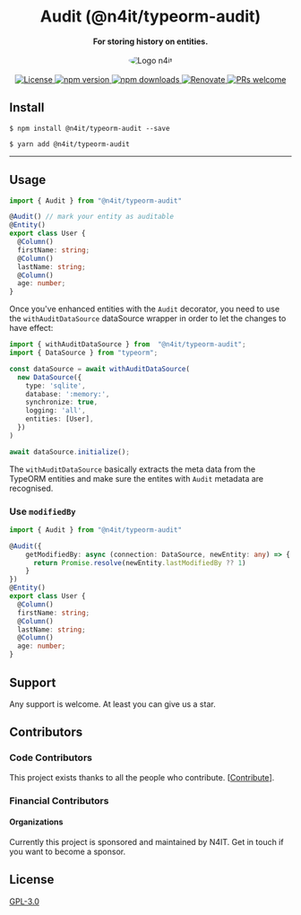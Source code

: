 <div align="center">
  <h1>Audit (@n4it/typeorm-audit)</h1>
</div>
<div align="center">
  <strong>For storing history on entities.</strong>
</div>
<br/>
<div align="center">
  <img src="https://gravatar.com/avatar/c27e8ebbf92f687180aa0f13dab9a0b1?size=256" alt="Logo n4it" style="border-radius:100%"/>
</div>

<br />

<div align="center">
  <a href="https://github.com/nest4it/typeorm-auditing/blob/master/LICENSE">
    <img src="https://img.shields.io/github/license/nest4it/typeorm-auditing.svg" alt="License" />
  </a>
  <a href="https://www.npmjs.com/package/@n4it/typeorm-audit">
    <img src="https://img.shields.io/npm/v/@n4it/typeorm-audit.svg" alt="npm version" />
  </a>
  <a href="https://www.npmjs.com/org/n4it">
    <img src="https://img.shields.io/npm/dm/@n4it/typeorm-audit.svg" alt="npm downloads" />
  </a>
  <a href="https://renovatebot.com/">
    <img src="https://img.shields.io/badge/renovate-enabled-brightgreen.svg" alt="Renovate" />
  </a>
  <a href="http://makeapullrequest.com">
    <img src="https://img.shields.io/badge/PRs-welcome-brightgreen.svg?style=flat-square" alt="PRs welcome" />
  </a>
</div>

## Install
```shell
$ npm install @n4it/typeorm-audit --save
```

```shell
$ yarn add @n4it/typeorm-audit
```

----

## Usage

```typescript
import { Audit } from "@n4it/typeorm-audit"

@Audit() // mark your entity as auditable
@Entity()
export class User {
  @Column()
  firstName: string;
  @Column()
  lastName: string;
  @Column()
  age: number;
}
```

Once you've enhanced entities with the `Audit` decorator, you need to use the `withAuditDataSource` dataSource wrapper in order to let the changes to have effect:

```typescript
import { withAuditDataSource } from  "@n4it/typeorm-audit";
import { DataSource } from "typeorm";

const dataSource = await withAuditDataSource(
  new DataSource({
    type: 'sqlite',
    database: ':memory:',
    synchronize: true,
    logging: 'all',
    entities: [User],
  })
)

await dataSource.initialize();

```

The `withAuditDataSource` basically extracts the meta data from the TypeORM entities and make sure the entites with `Audit` metadata are recognised.

### Use `modifiedBy`

```typescript
import { Audit } from "@n4it/typeorm-audit"

@Audit({
    getModifiedBy: async (connection: DataSource, newEntity: any) => {
      return Promise.resolve(newEntity.lastModifiedBy ?? 1)
    }
})
@Entity()
export class User {
  @Column()
  firstName: string;
  @Column()
  lastName: string;
  @Column()
  age: number;
}
```

## Support

Any support is welcome. At least you can give us a star.

## Contributors

### Code Contributors

This project exists thanks to all the people who contribute. [[Contribute](CONTRIBUTING.md)].

### Financial Contributors

#### Organizations

Currently this project is sponsored and maintained by N4IT. Get in touch if you want to become a sponsor.

## License

[GPL-3.0](LICENSE)